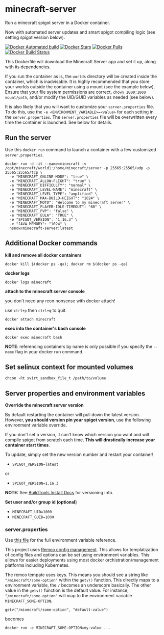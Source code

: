 # minecraft-server
Run a minecraft spigot server in a Docker container.

Now with automated server updates and smart spigot compiling logic (see setting spigot version below).

[![Docker Automated build](https://img.shields.io/docker/automated/nsnow/minecraft-server.svg)](https://hub.docker.com/r/nsnow/minecraft-server)
[![Docker Stars](https://img.shields.io/docker/stars/nsnow/minecraft-server.svg)](https://hub.docker.com/r/nsnow/minecraft-server)
[![Docker Pulls](https://img.shields.io/docker/pulls/nsnow/minecraft-server.svg)](https://hub.docker.com/r/nsnow/minecraft-server)
[![Docker Build Status](https://img.shields.io/docker/build/nsnow/minecraft-server.svg)](https://hub.docker.com/r/nsnow/minecraft-server/builds)


This Dockerfile will download the Minecraft Server app and set it up, along with its dependencies.

If you run the container as is, the `worlds` directory will be created inside the container, which is inadvisable.
It is highly recommended that you store your worlds outside the container using a mount (see the example below).
Ensure that your file system permissions are correct, `chown 1000:1000 mount/path`, and/or modify the UID/GUID variables as needed (see below).

It is also likely that you will want to customize your `server.properties` file.
To do this, use the `-e <ENVIRONMENT_VARIABLE>=<value>` for each setting in the `server.properties`.
The `server.properties` file will be overwritten every time the container is launched. See below for details.


## Run the server

Use this `docker run` command to launch a container with a few customized `server.properties`.

```
docker run -d -it --name=minecraft -v /opt/minecraft/world1:/home/minecraft/server -p 25565:25565/udp -p 25565:25565/tcp \
  -e "MINECRAFT_ONLINE-MODE": "true" \
  -e "MINECRAFT_ALLOW-FLIGHT": "true" \
  -e "MINECRAFT_DIFFICULTY": "normal" \
  -e "MINECRAFT_LEVEL-NAME": "minecraft" \
  -e "MINECRAFT_LEVEL-TYPE": "amplified" \
  -e "MINECRAFT_MAX-BUILD-HEIGHT": "1024" \
  -e "MINECRAFT_MOTD": "Welcome to my minecraft server" \
  -e "MINECRAFT_PLAYER-IDLE-TIMEOUT": "60" \
  -e "MINECRAFT_PVP": "false" \
  -e "MINECRAFT_EULA": "TRUE" \
  -e "SPIGOT_VERSION": "1.16.3" \
  -e "JAVA_MEMORY": "1024" \
  nsnow/minecraft-server:latest
```


## Additional Docker commands

**kill and remove all docker containers**

`docker kill $(docker ps -qa); docker rm $(docker ps -qa)`

**docker logs**

`docker logs minecraft`

**attach to the minecraft server console**

you don't need any rcon nonsense with docker attach!

use `ctrl+p` then `ctrl+q` to quit.

`docker attach minecraft`

**exec into the container's bash console**

`docker exec minecraft bash`


**NOTE**: referencing containers by name is only possible if you specify the `--name` flag in your docker run command.


## Set selinux context for mounted volumes

`chcon -Rt svirt_sandbox_file_t /path/to/volume`


## Server properties and environment variables

**Override the minecraft server version**

By default restarting the container will pull down the latest version.
However, **you should version pin your spigot version**, use the following environment variable override.

If you don't set a version, it can't know which version you want and will compile spigot from scratch each time.
**This will drastically increase your container start times**.

To update, simply set the new version number and restart your container!

* `SPIGOT_VERSION=latest`

or

* `SPIGOT_VERSION=1.16.3`

**NOTE:** See [BuildTools Install Docs](https://www.spigotmc.org/wiki/buildtools/#versions) for versioning info.

**Set user and/or group id (optional)**
* `MINECRAFT_UID=1000`
* `MINECRAFT_GUID=1000`

### server.properties
Use [this file](https://github.com/japtain-cack/minecraft-server/blob/master/remco/templates/server.properties) for the full environment variable reference.
 
This project uses [Remco config management](https://github.com/HeavyHorst/remco).
This allows for templatization of config files and options can be set using environment variables.
This allows for easier deployments using most docker orchistration/management platforms including Kubernetes.

The remco tempate uses keys. This means you should see a string like `"/minecraft/some-option"` within the `getv()` function.
This directly maps to a environment variable, the `/` becomes an underscore basically. The other value in the `getv()` function is the default value.
For instance, `"/minecraft/some-option"` will map to the environment variable `MINECRAFT_SOME-OPTION`.

`getv("/minecraft/some-option", "default-value")`

becomes

`docker run -e MINECRAFT_SOME-OPTION=my-value ...`

